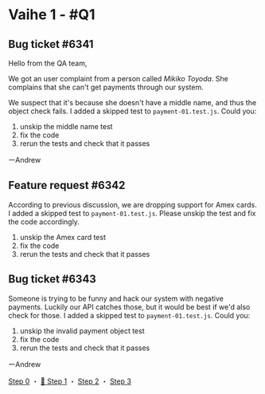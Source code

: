 # Vaihe 1 - #Q1

## Bug ticket #6341

Hello from the QA team,

We got an user complaint from a person called _Mikiko Toyoda_. She complains that she can't get payments through our system.

We suspect that it's because she doesn't have a middle name, and thus the object check fails. I added a skipped test to `payment-01.test.js`. Could you:

1) unskip the middle name test
2) fix the code
3) rerun the tests and check that it passes

ーAndrew

## Feature request #6342

According to previous discussion, we are dropping support for Amex cards. I added a skipped test to `payment-01.test.js`. Please unskip the test and fix the code accordingly.

1) unskip the Amex card test
2) fix the code
3) rerun the tests and check that it passes

## Bug ticket #6343

Someone is trying to be funny and hack our system with negative payments. Luckily our API catches those, but it would be best if we'd also check for those. I added a skipped test to `payment-01.test.js`. Could you:

1) unskip the invalid payment object test
2) fix the code
3) rerun the tests and check that it passes

ーAndrew

[Step 0](./ASSESSMENT.md) ・
[📖 Step 1](./ASSESSMENT1.md) ・
[Step 2](./ASSESSMENT2.md) ・
[Step 3](./ASSESSMENT3.md)